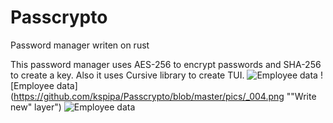 # Passcrypto
Password manager writen on rust

This password manager uses AES-256 to encrypt passwords and SHA-256 to create a key. Also it uses Cursive library to create TUI.
![Employee data](https://github.com/kspipa/Passcrypto/blob/master/pics/_003.png "Enter screen")
![Employee data](https://github.com/kspipa/Passcrypto/blob/master/pics/_004.png ""Write new" layer")
![Employee data](https://github.com/kspipa/Passcrypto/blob/master/pics/_005.png "Main layer")
